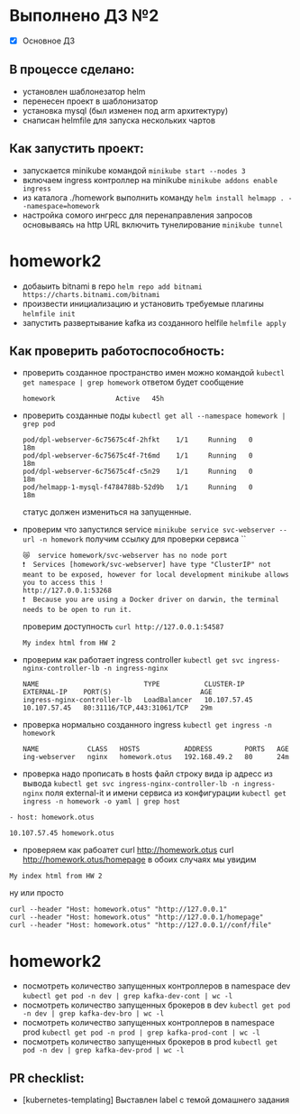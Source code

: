 # Выполнено ДЗ №2

 - [X] Основное ДЗ


## В процессе сделано:
 - установлен шаблонезатор helm 
 - перенесен проект в шаблонизатор
 - установка mysql (был изменен под arm архитектуру)
 - снаписан helmfile для запуска нескольких чартов

## Как запустить проект:
 - запускается minikube командой ``` minikube start --nodes 3 ```
 - включаем ingress контроллер на minikube ``` minikube addons enable ingress ```
 - из каталога ./homework выполнить команду ``` helm install helmapp . --namespace=homework ```
 - настройка сомого ингресс для перенаправления запросов основываясь на http URL
   включить тунелирование ``` minikube tunnel ```

 # homework2
 - добаыить bitnami в repo ```helm repo add bitnami	https://charts.bitnami.com/bitnami```
 - произвести инициализацию и установить требуемые плагины ```helmfile init```
 - запустить развертывание kafka из созданного helfile
 ``` helmfile apply ```

## Как проверить работоспособность:
 - проверить созданное пространство имен можно командой ``` kubectl get namespace | grep homework ```
    ответом будет сообщение 
    ```console
    homework               Active   45h
    ```
  - проверить созданные поды ``` kubectl get all --namespace homework | grep pod ```
    ``` console
    pod/dpl-webserver-6c75675c4f-2hfkt    1/1     Running   0          18m
    pod/dpl-webserver-6c75675c4f-7t6md    1/1     Running   0          18m
    pod/dpl-webserver-6c75675c4f-c5n29    1/1     Running   0          18m
    pod/helmapp-1-mysql-f4784788b-52d9b   1/1     Running   0          18m
    ```
    статус должен измениться на запущенные.
  - проверим что запустился service  ``` minikube service svc-webserver --url -n homework ```
    получим ссылку для проверки сервиса ``
    ``` console 
    😿  service homework/svc-webserver has no node port
    ❗  Services [homework/svc-webserver] have type "ClusterIP" not meant to be exposed, however for local development minikube allows you to access this !
    http://127.0.0.1:53268
    ❗  Because you are using a Docker driver on darwin, the terminal needs to be open to run it.
    ```
    проверим доступность ``` curl http://127.0.0.1:54587 ```    
    ```console
    My index html from HW 2
    ```
  - проверим как работает ingress controller ``` kubectl get svc ingress-nginx-controller-lb -n ingress-nginx ```
    ```
    NAME                          TYPE           CLUSTER-IP     EXTERNAL-IP    PORT(S)                      AGE
    ingress-nginx-controller-lb   LoadBalancer   10.107.57.45   10.107.57.45   80:31116/TCP,443:31061/TCP   29m
    ```
  - проверка нормально созданного ingress ``` kubectl get ingress -n homework ```
    ```
    NAME            CLASS   HOSTS           ADDRESS        PORTS   AGE
    ing-webserver   nginx   homework.otus   192.168.49.2   80      24m
    ```

  - проверка надо прописать в hosts файл строку вида ip адресс из вывода ``` kubectl get svc ingress-nginx-controller-lb -n ingress-nginx ``` поля    external-it и имени сервиса из конфигурации  ``` kubectl get ingress -n homework -o yaml | grep host ```
  ```
  - host: homework.otus
  ```
  ``` file: ./hosts
  10.107.57.45 homework.otus
  ```
  - проверяем как рабоатет 
  curl http://homework.otus
  curl http://homework.otus/homepage
  в обоих случаях мы увидим 
  ```
  My index html from HW 2
  ```
  ну или просто
  ```
  curl --header "Host: homework.otus" "http://127.0.0.1"
  curl --header "Host: homework.otus" "http://127.0.0.1/homepage"
  curl --header "Host: homework.otus" "http://127.0.0.1//conf/file"
  ```
# homework2
- посмотреть количество запущенных контроллеров в namespace dev ```kubectl get pod -n dev | grep kafka-dev-cont | wc -l```
- посмотреть количество запущенных брокеров в dev ```kubectl get pod -n dev | grep kafka-dev-bro | wc -l```
- посмотреть количество запущенных контроллеров в namespace prod ```kubectl get pod -n prod | grep kafka-prod-cont | wc -l```
- посмотреть количество запущенных брокеров в prod ```kubectl get pod -n dev | grep kafka-dev-prod | wc -l```

## PR checklist:
  - [kubernetes-templating] Выставлен label с темой домашнего задания
